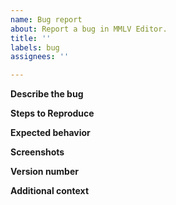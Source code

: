 ```yaml
---
name: Bug report
about: Report a bug in MMLV Editor.
title: ''
labels: bug
assignees: ''

---
```


<!-- READ THIS FIRST BEFORE REPORTING BUGS!!
The golden rule is to always open one issue for one bug. If you notice several bugs and want to report them, make sure to create one new issue for each of them. It's also good practice to search first in the issue tracker before reporting your issue. If you don't find a relevant match or if you're unsure, don't hesitate to open a new issue. The bugsquad will handle it from there if it's a duplicate.
-->

**Describe the bug**
<!--A clear and concise description of what the bug is.-->

**Steps to Reproduce**
<!--Steps to reproduce the behavior:
1. Go to '...'
2. Click on '....'
3. Scroll down to '....'
4. See error-->

**Expected behavior**
<!--A clear and concise description of what you expected to happen.-->

**Screenshots**
<!--If applicable, add screenshots to help explain your problem.-->

**Version number**
<!--Version number of your program. Can be found in menu bar Help > About. Ex: 1.0.1-->

**Additional context**
<!--Add any other context about the problem here.-->

